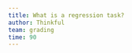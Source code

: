 ```yaml
---
title: What is a regression task?
author: Thinkful
team: grading
time: 90
---
```


<jupyter notebook-name="1.what_is_regression" course-code="DSBC" />
